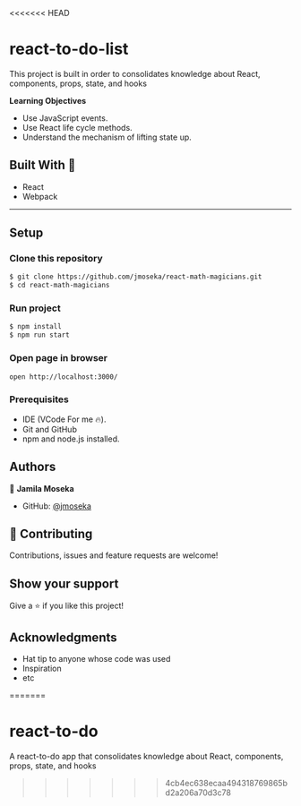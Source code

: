 <<<<<<< HEAD
# react-to-do-list

This project is built in order to consolidates knowledge about React, components, props, state, and hooks

**Learning Objectives**

- Use JavaScript events.
- Use React life cycle methods.
- Understand the mechanism of lifting state up.


## Built With 🔨

- React
- Webpack

<hr>

## Setup

### Clone this repository

```bash
$ git clone https://github.com/jmoseka/react-math-magicians.git
$ cd react-math-magicians
```

### Run project

```bash
$ npm install
$ npm run start
```

### Open page in browser
```bash
open http://localhost:3000/
```

### Prerequisites

- IDE (VCode For me 🔥).
- Git and GitHub
- npm and node.js installed.

## Authors


👤 **Jamila Moseka**

- GitHub: [@jmoseka](https://github.com/jmoseka)

## 🤝 Contributing

Contributions, issues and feature requests are welcome!

## Show your support

Give a ⭐️ if you like this project!

## Acknowledgments

- Hat tip to anyone whose code was used
- Inspiration
- etc

=======
# react-to-do
A react-to-do app that consolidates knowledge about React, components, props, state, and hooks
>>>>>>> 4cb4ec638ecaa494318769865bd2a206a70d3c78
